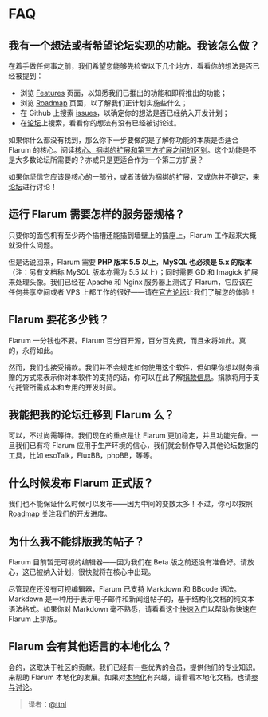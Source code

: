 # FAQ

## 我有一个想法或者希望论坛实现的功能。我该怎么做？

在着手做任何事之前，我们希望您能够先检查以下几个地方，看看你的想法是否已经被提到：

* 浏览 [Features](http://flarum.org/features/) 页面，以知悉我们已推出的功能和即将推出的功能；
* 浏览 [Roadmap](https://github.com/flarum/core/issues/74) 页面，以了解我们正计划实施些什么；
* 在 Github 上搜索 [issues](https://github.com/issues?utf8=%E2%9C%93&q=is%3Aopen+is%3Aissue+user%3Aflarum+)，以确定你的想法是否已经纳入开发计划；
* 在[论坛](http://discuss.flarum.org)上搜索，看看你的想法有没有已经被讨论过。

如果你什么都没有找到，那么你下一步要做的是了解你功能的本质是否适合 Flarum 的核心。阅读[核心、捆绑的扩展和第三方扩展之间的区别](../extend/introduction.md)。这个功能是不是大多数论坛所需要的？亦或只是更适合作为一个第三方扩展？

如果你坚信它应该是核心的一部分，或者该做为捆绑的扩展，又或你并不确定，来[论坛](https://discuss.flarum.org/t/features)进行讨论！


## 运行 Flarum 需要怎样的服务器规格？

只要你的面包机有至少两个插槽还能插到墙壁上的插座上，Flarum 工作起来大概就没什么问题。

但是话说回来，Flarum 需要 **PHP 版本 5.5 以上**，**MySQL 也必须是 5.x 的版本**（注：另有文档称 MySQL 版本亦需为 5.5 以上）；同时需要 GD 和 Imagick 扩展来处理头像。我们已经在 Apache 和 Nginx 服务器上测试了 Flarum，它应该在任何共享空间或者 VPS 上都工作的很好――请在[官方论坛](http://discuss.flarum.org)让我们了解您的体验！

## Flarum 要花多少钱？

Flarum 一分钱也不要。Flarum 百分百开源，百分百免费，而且永将如此。真的，永将如此。

然而，我们也接受捐款。我们并不会规定如何使用这个软件，但如果你想以财务捐赠的方式来表示你对本软件的支持的话，你可以在此了解[捐款信息](http://flarum.org/donate/)。捐款将用于支付托管所需成本和专用的开发时间。

## 我能把我的论坛迁移到 Flarum 么？

可以，不过尚需等待。我们现在的重点是让 Flarum 更加稳定，并且功能完备。一旦我们已有将 Flarum 应用于生产环境的信心，我们就会制作导入其他论坛数据的工具，比如 esoTalk，FluxBB，phpBB，等等。

## 什么时候发布 Flarum 正式版？

我们也不能保证什么时候可以发布——因为中间的变数太多！不过，你可以按照 [Roadmap](https://github.com/flarum/core/issues/74) 关注我们的开发进度。

## 为什么我不能排版我的帖子？

Flarum 目前暂无可视的编辑器――因为我们在 Beta 版之前还没有准备好。请放心，这已被纳入计划，很快就将在核心中出现。

尽管现在还没有可视编辑器，Flarum 已支持 Markdown 和 BBcode 语法。Markdown 是一种用于表示电子邮件和新闻组帖子的，基于结构化文档的纯文本语法格式。如果你对 Markdown 毫不熟悉，请看看这个[快速入门](http://justjavac.com/jekyll/2012/03/31/markdown-basics.html)以帮助你快速在 Flarum 上排版。

## Flarum 会有其他语言的本地化么？

会的，这取决于社区的贡献。我们已经有一些优秀的会员，提供他们的专业知识。来帮助 Flarum 本地化的发展。如果对[本地化](extend/localization.md)有兴趣，请看看本地化文档，也请[参与讨论](http://discuss.flarum.org/d/336-potential-l10n-stumbling-blocks)。

> 译者：[@ttnl](https://github.com/ttnl)